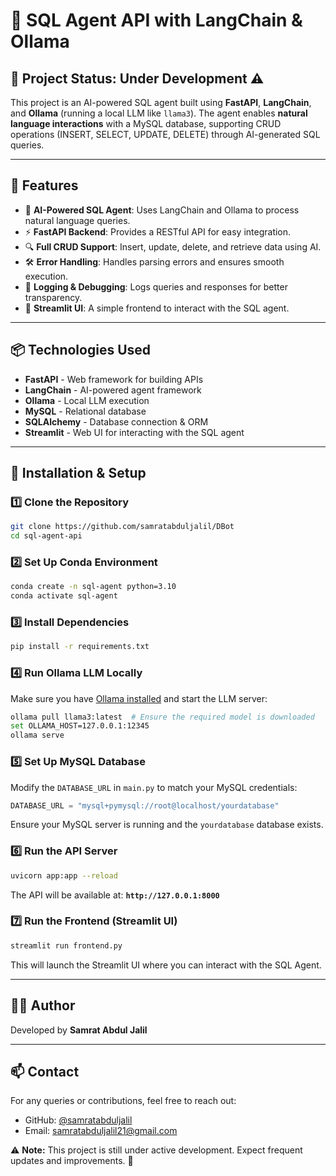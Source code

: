 # 🚀 SQL Agent API with LangChain & Ollama

## 📌 Project Status: **Under Development** ⚠️

This project is an AI-powered SQL agent built using **FastAPI**, **LangChain**, and **Ollama** (running a local LLM like `llama3`). The agent enables **natural language interactions** with a MySQL database, supporting CRUD operations (INSERT, SELECT, UPDATE, DELETE) through AI-generated SQL queries.

---

## 🌟 Features
- 🧠 **AI-Powered SQL Agent**: Uses LangChain and Ollama to process natural language queries.
- ⚡ **FastAPI Backend**: Provides a RESTful API for easy integration.
- 🔍 **Full CRUD Support**: Insert, update, delete, and retrieve data using AI.
- 🛠 **Error Handling**: Handles parsing errors and ensures smooth execution.
- 📝 **Logging & Debugging**: Logs queries and responses for better transparency.
- 🎨 **Streamlit UI**: A simple frontend to interact with the SQL agent.

---

## 📦 Technologies Used
- **FastAPI** - Web framework for building APIs
- **LangChain** - AI-powered agent framework
- **Ollama** - Local LLM execution
- **MySQL** - Relational database
- **SQLAlchemy** - Database connection & ORM
- **Streamlit** - Web UI for interacting with the SQL agent

---

## 🚀 Installation & Setup

### 1️⃣ **Clone the Repository**
```bash
git clone https://github.com/samratabduljalil/DBot
cd sql-agent-api
```

### 2️⃣ **Set Up Conda Environment**
```bash
conda create -n sql-agent python=3.10 
conda activate sql-agent
```

### 3️⃣ **Install Dependencies**
```bash
pip install -r requirements.txt
```

### 4️⃣ **Run Ollama LLM Locally**
Make sure you have [Ollama installed](https://ollama.ai/) and start the LLM server:
```bash
ollama pull llama3:latest  # Ensure the required model is downloaded
set OLLAMA_HOST=127.0.0.1:12345
ollama serve
```

### 5️⃣ **Set Up MySQL Database**
Modify the `DATABASE_URL` in `main.py` to match your MySQL credentials:
```python
DATABASE_URL = "mysql+pymysql://root@localhost/yourdatabase"
```
Ensure your MySQL server is running and the `yourdatabase` database exists.

### 6️⃣ **Run the API Server**
```bash
uvicorn app:app --reload
```
The API will be available at: **`http://127.0.0.1:8000`**

### 7️⃣ **Run the Frontend (Streamlit UI)**
```bash
streamlit run frontend.py
```
This will launch the Streamlit UI where you can interact with the SQL Agent.

---


## 👨‍💻 Author
Developed by **Samrat Abdul Jalil**

---

## 📫 Contact
For any queries or contributions, feel free to reach out:
- GitHub: [@samratabduljalil](https://github.com/samratabduljalil)
- Email: samratabduljalil21@gmail.com




⚠️ **Note:** This project is still under active development. Expect frequent updates and improvements. 🚀

